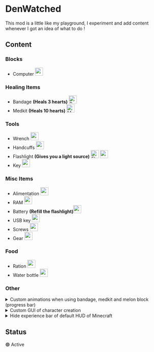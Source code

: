 <style>
img {
    height: 25px;
}

style {
    display: none;
}

.example {
    width: 1920px;
    height: 1080px;
}
</style>

# DenWatched

This mod is a little like my playground, I experiment and add content whenever I got an idea of what to do !

## Content

### Blocks
- Computer ![](/DenWatched/src/main/resources/assets/watchedmod/textures/items/computer_item_medium.png)

### Healing Items
- Bandage **(Heals 3 hearts)** ![Bandage](/DenWatched/src/main/resources/assets/watchedmod/textures/items/bandage.png)
- Medkit **(Heals 10 hearts)** ![Medkit](/DenWatched/src/main/resources/assets/watchedmod/textures/items/medkit.png)

### Tools
- Wrench ![](/DenWatched/src/main/resources/assets/watchedmod/textures/items/wrench.png)
- Handcuffs ![](/DenWatched/src/main/resources/assets/watchedmod/textures/items/handcuffs.png)
- Flashlight **(Gives you a light source)** ![Flashlight](/DenWatched/src/main/resources/assets/watchedmod/textures/items/flashlight.png) ![](../DenWatched/src/main/resources/assets/watchedmod/textures/items/flashlight_damaged.png)
- Key ![](/DenWatched/src/main/resources/assets/watchedmod/textures/items/key.png)

### Misc Items
- Alimentation ![](/DenWatched/src/main/resources/assets/watchedmod/textures/items/alimentation.png)
- RAM ![](/DenWatched/src/main/resources/assets/watchedmod/textures/items/ram.png)
- Battery **(Refill the flashlight)**![](../DenWatched/src/main/resources/assets/watchedmod/textures/items/battery.png)
- USB key ![](/DenWatched/src/main/resources/assets/watchedmod/textures/items/usbkey.png)
- Screws ![](/DenWatched/src/main/resources/assets/watchedmod/textures/items/screws.png)
- Gear ![](/DenWatched/src/main/resources/assets/watchedmod/textures/items/gear.png)

### Food
- Ration ![](/DenWatched/src/main/resources/assets/watchedmod/textures/items/ration.png)
- Water bottle ![](/DenWatched/src/main/resources/assets/watchedmod/textures/items/water_bottle.png)

### Other

<details>
    <summary>Custom animations when using bandage, medkit and melon block (progress bar)</summary>
    <img class="example" src="https://zupimages.net/up/22/50/6cp0.gif" alt="sz"/>
</details>

<details>
    <summary>Custom GUI of character creation</summary>
    <img class="example" src="https://zupimages.net/up/22/50/hohz.png" alt="sz"/>
</details>
<details>
    <summary>Hide experience bar of default HUD of Minecraft</summary>
    <img class="example" src="https://zupimages.net/up/22/50/hohz.png" alt="sz"/>
</details>

## Status 

🟢 Active